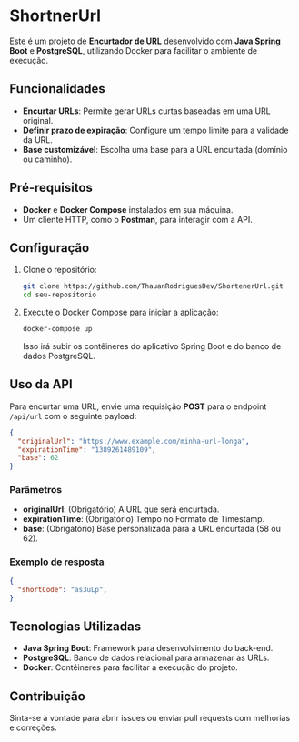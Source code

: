 
# ShortnerUrl  

Este é um projeto de **Encurtador de URL** desenvolvido com **Java Spring Boot** e **PostgreSQL**, utilizando Docker para facilitar o ambiente de execução.  

## Funcionalidades  

- **Encurtar URLs**: Permite gerar URLs curtas baseadas em uma URL original.  
- **Definir prazo de expiração**: Configure um tempo limite para a validade da URL.  
- **Base customizável**: Escolha uma base para a URL encurtada (domínio ou caminho).  

## Pré-requisitos  

- **Docker** e **Docker Compose** instalados em sua máquina.  
- Um cliente HTTP, como o **Postman**, para interagir com a API.  

## Configuração  

1. Clone o repositório:  
   ```bash
   git clone https://github.com/ThauanRodriguesDev/ShortenerUrl.git
   cd seu-repositorio  
   ```  

2. Execute o Docker Compose para iniciar a aplicação:  
   ```bash
   docker-compose up  
   ```  

   Isso irá subir os contêineres do aplicativo Spring Boot e do banco de dados PostgreSQL.  

## Uso da API  

Para encurtar uma URL, envie uma requisição **POST** para o endpoint `/api/url` com o seguinte payload:  

```json
{
  "originalUrl": "https://www.example.com/minha-url-longa",
  "expirationTime": "1389261489109", 
  "base": 62
}
```  

### Parâmetros  

- **originalUrl**: (Obrigatório) A URL que será encurtada.  
- **expirationTime**: (Obrigatório) Tempo no Formato de Timestamp.  
- **base**: (Obrigatório) Base personalizada para a URL encurtada (58 ou 62).  

### Exemplo de resposta  

```json
{
  "shortCode": "as3uLp",
}
```  

## Tecnologias Utilizadas  

- **Java Spring Boot**: Framework para desenvolvimento do back-end.  
- **PostgreSQL**: Banco de dados relacional para armazenar as URLs.  
- **Docker**: Contêineres para facilitar a execução do projeto.  

## Contribuição  

Sinta-se à vontade para abrir issues ou enviar pull requests com melhorias e correções.  
